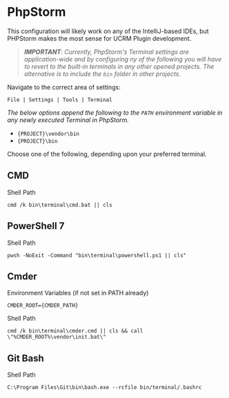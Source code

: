 # PhpStorm

This configuration will likely work on any of the IntelliJ-based IDEs, but PHPStorm makes the most sense for UCRM Plugin
development.

> _**IMPORTANT**: Currently, PhpStorm's Terminal settings are application-wide and by configuring ny of the following you
> will have to revert to the built-in terminals in any other opened projects.  The alternative is to include the `bin`
> folder in other projects._

Navigate to the correct area of settings:

```
File | Settings | Tools | Terminal
```

_The below options append the following to the `PATH` environment variable in any newly executed Terminal in PhpStorm._
- `{PROJECT}\vendor\bin`
- `{PROJECT}\bin`

Choose one of the following, depending upon your preferred terminal.

## CMD
Shell Path
```
cmd /k bin\terminal\cmd.bat || cls
```

## PowerShell 7
Shell Path
```
pwsh -NoExit -Command "bin\terminal\powershell.ps1 || cls"
```

## Cmder
Environment Variables (if not set in PATH already)
```
CMDER_ROOT={CMDER_PATH}
```
Shell Path
```
cmd /k bin\terminal\cmder.cmd || cls && call \"%CMDER_ROOT%\vendor\init.bat\" 
```

## Git Bash
Shell Path
```
C:\Program Files\Git\bin\bash.exe --rcfile bin/terminal/.bashrc
```
